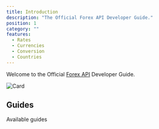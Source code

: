 ```yaml
---
title: Introduction
description: "The Official Forex API Developer Guide."
position: 1
category: ""
features:
  - Rates
  - Currencies
  - Conversion
  - Countries
---
```


Welcome to the Official [Forex API](https://forexapi.world) Developer Guide.

<p>
<img src="/card-hd.jpg" class="light-img dark-img rounded" alt="Card" />
</p>

## Guides

Available guides

<list :items="features"></list>
